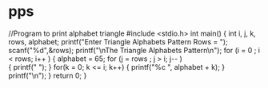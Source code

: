 # pps
//Program to print alphabet triangle
#include <stdio.h>
int main()
{
int i, j, k, rows, alphabet;
printf("Enter Triangle Alphabets Pattern Rows = ");
scanf("%d",&rows);
printf("\nThe Triangle Alphabets Pattern\n"); 
for (i = 0 ; i < rows; i++ ) 
{
alphabet = 65;
for (j = rows ; j > i; j-- ) 	
{
printf(" ");
}
for(k = 0; k <= i; k++)
{
printf("%c ", alphabet + k);
}
printf("\n");
}
return 0;
}
